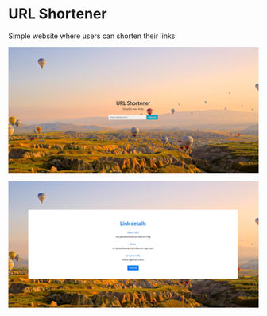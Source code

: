 # URL Shortener
Simple website where users can shorten their links

![home screen](screen1.jpg)

![link screen](screen2.jpg)
